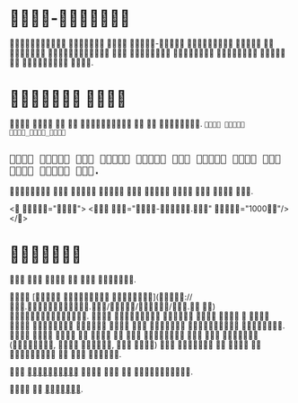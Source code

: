 # -

   -      
       .

#  

       .
`  __ `


## `           .`

         .

< ="">
  < ="-." ="1000"/>
</>

# 

     .

 [  ](://..///.
) .          
    .         
   (,  ,  )      
  .

 [](./unicode.md)    .

  [](./README.md).

